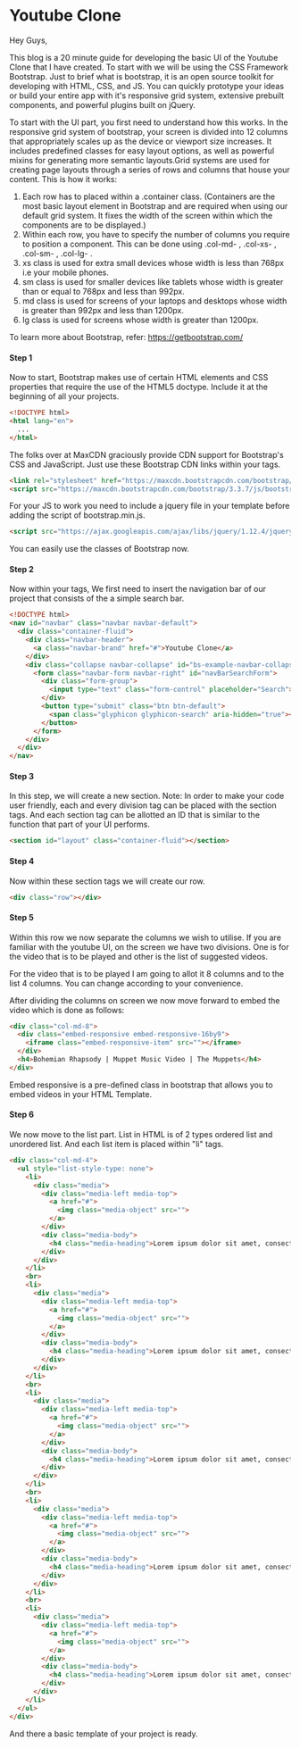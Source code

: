 # Youtube Clone

Hey Guys,

This blog is a 20 minute guide for developing the basic UI of the Youtube Clone that I have created.
To start with we will be using the CSS Framework Bootstrap. Just to brief what is bootstrap, it is an open source toolkit for developing with HTML, CSS, and JS. You can quickly prototype your ideas or build your entire app with it's responsive grid system, extensive prebuilt components, and powerful plugins built on jQuery.

To start with the UI part, you first need to understand how this works. In the responsive grid system of bootstrap, your screen is divided into 12 columns that appropriately scales up as the device or viewport size increases. It includes predefined classes for easy layout options, as well as powerful mixins for generating more semantic layouts.Grid systems are used for creating page layouts through a series of rows and columns that house your content.
This is how it works:

1. Each row has to placed within a .container class. (Containers are the most basic layout element in Bootstrap and are required when using our default grid system. It fixes the width of the screen within which the components are to be displayed.)
2. Within each row, you have to specify the number of columns you require to position a component. This can be done using .col-md- , .col-xs- , .col-sm- , .col-lg- .
3. xs class is used for extra small devices whose width is less than 768px i.e your mobile phones.
4. sm class is used for smaller devices like tablets whose width is greater than or equal to 768px and less than 992px.
5. md class is used for screens of your laptops and desktops whose width is greater than 992px and less than 1200px.
6. lg class is used for screens whose width is greater than 1200px.

To learn more about Bootstrap, refer: https://getbootstrap.com/

#### Step 1
Now to start,
Bootstrap makes use of certain HTML elements and CSS properties that require the use of the HTML5 doctype. Include it at the beginning of all your projects.
```HTML
<!DOCTYPE html>
<html lang="en">
  ...
</html>
```

The folks over at MaxCDN graciously provide CDN support for Bootstrap's CSS and JavaScript. Just use these Bootstrap CDN links within your <head></head> tags.
```HTML
<link rel="stylesheet" href="https://maxcdn.bootstrapcdn.com/bootstrap/3.3.7/css/bootstrap.min.css">
<script src="https://maxcdn.bootstrapcdn.com/bootstrap/3.3.7/js/bootstrap.min.js"></script>
```
For your JS to work you need to include a jquery file in your template before adding the script of bootstrap.min.js.
```HTML
<script src="https://ajax.googleapis.com/ajax/libs/jquery/1.12.4/jquery.min.js"></script>
```
You can easily use the classes of Bootstrap now.

#### Step 2
Now within your <body></body> tags,
We first need to insert the navigation bar of our project that consists of the a simple search bar.
```HTML
<!DOCTYPE html>
<nav id="navbar" class="navbar navbar-default">
  <div class="container-fluid">
    <div class="navbar-header">
      <a class="navbar-brand" href="#">Youtube Clone</a>
    </div>
    <div class="collapse navbar-collapse" id="bs-example-navbar-collapse-1">
      <form class="navbar-form navbar-right" id="navBarSearchForm">
        <div class="form-group">
          <input type="text" class="form-control" placeholder="Search">
        </div>
        <button type="submit" class="btn btn-default">
          <span class="glyphicon glyphicon-search" aria-hidden="true"></span>
        </button>
      </form>
    </div>
  </div>
</nav>
```

#### Step 3
In this step, we will create a new section.
Note: In order to make your code user friendly, each and every division tag can be placed with the section tags. And each section tag can be allotted an ID that is similar to the function that part of your UI performs.
```HTML
<section id="layout" class="container-fluid"></section>
```

#### Step 4
Now within these section tags we will create our row.
```HTML
<div class="row"></div>
```

#### Step 5
Within this row we now separate the columns we wish to utilise.
If you are familiar with the youtube UI, on the screen we have two divisions. One is for the video that is to be played and other is the list of suggested videos.

For the video that is to be played I am going to allot it 8 columns and to the list 4 columns. You can change according to your convenience.

After dividing the columns on screen we now move forward to embed the video which is done as follows:
```HTML
<div class="col-md-8">
  <div class="embed-responsive embed-responsive-16by9">
    <iframe class="embed-responsive-item" src=""></iframe>
  </div>
  <h4>Bohemian Rhapsody | Muppet Music Video | The Muppets</h4>
</div>
```

Embed responsive is a pre-defined class in bootstrap that allows you to embed videos in your HTML Template.

#### Step 6
We now move to the list part. List in HTML is of 2 types ordered list and unordered list.
And each list item is placed within "li" tags.
```HTML
<div class="col-md-4">
  <ul style="list-style-type: none">
    <li>
      <div class="media">
        <div class="media-left media-top">
          <a href="#">
            <img class="media-object" src="">
          </a>
        </div>
        <div class="media-body">
          <h4 class="media-heading">Lorem ipsum dolor sit amet, consectetur adipisicing elit</h4>
        </div>
      </div>
    </li>
    <br>
    <li>
      <div class="media">
        <div class="media-left media-top">
          <a href="#">
            <img class="media-object" src="">
          </a>
        </div>
        <div class="media-body">
          <h4 class="media-heading">Lorem ipsum dolor sit amet, consectetur adipisicing elit</h4>
        </div>
      </div>
    </li>
    <br>
    <li>
      <div class="media">
        <div class="media-left media-top">
          <a href="#">
            <img class="media-object" src="">
          </a>
        </div>
        <div class="media-body">
          <h4 class="media-heading">Lorem ipsum dolor sit amet, consectetur adipisicing elit</h4>
        </div>
      </div>
    </li>
    <br>
    <li>
      <div class="media">
        <div class="media-left media-top">
          <a href="#">
            <img class="media-object" src="">
          </a>
        </div>
        <div class="media-body">
          <h4 class="media-heading">Lorem ipsum dolor sit amet, consectetur adipisicing elit</h4>
        </div>
      </div>
    </li>
    <br>
    <li>
      <div class="media">
        <div class="media-left media-top">
          <a href="#">
            <img class="media-object" src="">
          </a>
        </div>
        <div class="media-body">
          <h4 class="media-heading">Lorem ipsum dolor sit amet, consectetur adipisicing elit</h4>
        </div>
      </div>
    </li>
  </ul>
</div>
```
And there a basic template of your project is ready.
